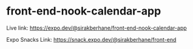 # front-end-nook-calendar-app

Live link: https://expo.dev/@sirakberhane/front-end-nook-calendar-app

Expo Snacks Link: https://snack.expo.dev/@sirakberhane/front-end
